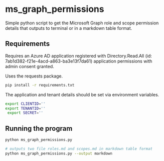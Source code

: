# ms_graph_permissions

Simple python script to get the Microsoft Graph role and scope permission details that outputs to terminal or in a markdown table format.

## Requirements

Requires an Azure AD application registered with Directory.Read.All (id: 7ab1d382-f21e-4acd-a863-ba3e13f7da61) application permissions with admin consent granted.

Uses the requests package.

```bash
pip install -r requirements.txt 
```

The application and tenant details should be set via environment variables.

```bash
export CLIENTID=''
export TENANTID=''
 export SECRET=''
```

## Running the program

```bash
python ms_graph_permissions.py
```

```bash
# outputs two file roles.md and scopes.md in markdown table format
python ms_graph_permissions.py --output markdown
```
